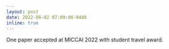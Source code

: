 ```yaml
---
layout: post
date: 2022-06-02 07:09:00-0400
inline: true
---
```


One paper accepted at MICCAI 2022 with student travel award.
